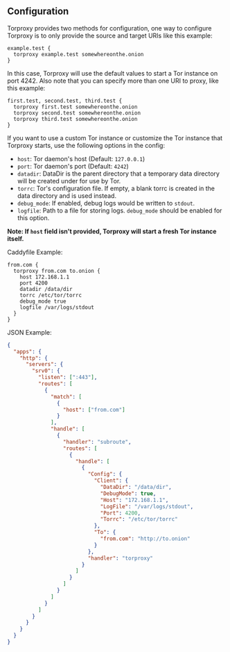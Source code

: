 ## Configuration

Torproxy provides two methods for configuration, one way to configure Torproxy is
to only provide the source and target URIs like this example:

```
example.test {
  torproxy example.test somewhereonthe.onion
}
```

In this case, Torproxy will use the default values to start a Tor instance on port 4242.
Also note that you can specify more than one URI to proxy, like this example:

```
first.test, second.test, third.test {
  torproxy first.test somewhereonthe.onion
  torproxy second.test somewhereonthe.onion
  torproxy third.test somewhereonthe.onion
}
```

If you want to use a custom Tor instance or customize the Tor instance that Torproxy starts,
use the following options in the config:

- `host`: Tor daemon's host (Default: `127.0.0.1`)
- `port`: Tor daemon's port (Default: `4242`)
- `datadir`: DataDir is the parent directory that a temporary data directory will be created under for use by Tor.
- `torrc`: Tor's configuration file. If empty, a blank torrc is created in the data directory and is used instead.
- `debug_mode`: If enabled, debug logs would be written to `stdout`.
- `logfile`: Path to a file for storing logs. `debug_mode` should be enabled for this option.

**Note: If `host` field isn't provided, Torproxy will start a fresh Tor instance itself.**

Caddyfile Example:

```
from.com {
  torproxy from.com to.onion {
    host 172.168.1.1
    port 4200
    datadir /data/dir
    torrc /etc/tor/torrc
    debug_mode true
    logfile /var/logs/stdout
  }
}
```

JSON Example:

```json
{
  "apps": {
    "http": {
      "servers": {
        "srv0": {
          "listen": [":443"],
          "routes": [
            {
              "match": [
                {
                  "host": ["from.com"]
                }
              ],
              "handle": [
                {
                  "handler": "subroute",
                  "routes": [
                    {
                      "handle": [
                        {
                          "Config": {
                            "Client": {
                              "DataDir": "/data/dir",
                              "DebugMode": true,
                              "Host": "172.168.1.1",
                              "LogFile": "/var/logs/stdout",
                              "Port": 4200,
                              "Torrc": "/etc/tor/torrc"
                            },
                            "To": {
                              "from.com": "http://to.onion"
                            }
                          },
                          "handler": "torproxy"
                        }
                      ]
                    }
                  ]
                }
              ]
            }
          ]
        }
      }
    }
  }
}
```
